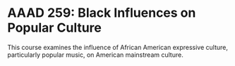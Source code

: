 # AAAD 259: Black Influences on Popular Culture

This course examines the influence of African American expressive culture, particularly popular music, on American mainstream culture.